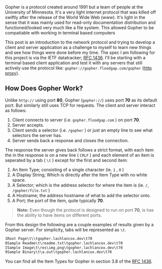 Gopher is a protocol created around 1991 but a team of people at the University of Minnesota. It's a very light internet protocol that was killed off swiftly after the release of the World Wide Web (www). It's light in the sense that it was mainly used for read-only documentation distribution and functioned/looked very much like a file system. This allowed Gopher to be compatiable with working in terminal based computers

This post is an introduction to the network protocol and trying to develop a client and server application as a challenge to myself to learn new things and see how things were done before my time. The spec I am following for this project is via the IETF datatracker; [RFC 1436](https://datatracker.ietf.org/doc/html/rfc1436). I'll be starting with a terminal based client application and test it with any servers that still actively use the protocol like: `gopher://gopher.floodgap.com/gopher` ([http proxy](http://gopher.floodgap.com/gopher/gw.lite)).

## How Does Gopher Work?

Unlike `http://` using port **80**, Gopher (`gopher://`) uses port **70** as its default port. But similarly still uses TCP for requests. The client and server interact as follows:

1. Client connects to server (i.e. `gopher.floodgap.com` ) on port **70**.
2. Server accepts.
3. Client sends a selector (i.e. `/gopher` ) or just an empty line to see what selectors the server has.
4. Server sends back a response and closes the connection.

The response the server gives back follows a strict format, with each item the in the response is on a new line ( `CRLF` ) and each element of an item is seperated by a tab ( `\t` ) except for the first and second item:

1. An Item Type; consisting of a single character (ie. `1` , `0` )
2. A Display String; Which is directly after the Item Type with no white space.
3. A Selector; which is the address selector for where the item is (ie. `/`,  `/gopher/file.txt`  )
4. A Hostname; the address hostname of what to add the selector onto.
5. A Port; the port of the item, quite typically **70**.

> **Note:** Even though the protocol is designed to run on port **70**, is has the ability to have items on different ports.

From this design the following are a couple examples of results given by a
Gopher server. For simplicity, tabs will be represented as `\t`.

```txt
1Root Page\t\\tgopher.lachlancox.dev\t70
0Sample Readme\t\readme.txt\tgopher.lachlancox.dev\t70
ISample Image\t\res\img.png\tgopher.lachlancox.dev\t70
9Sample Binary\t\a.out\tgopher.lachlancox.dev\t70
```

You can find all the Item Types for Gopher in section 3.8 of the [RFC 1436](https://datatracker.ietf.org/doc/html/rfc1436).
